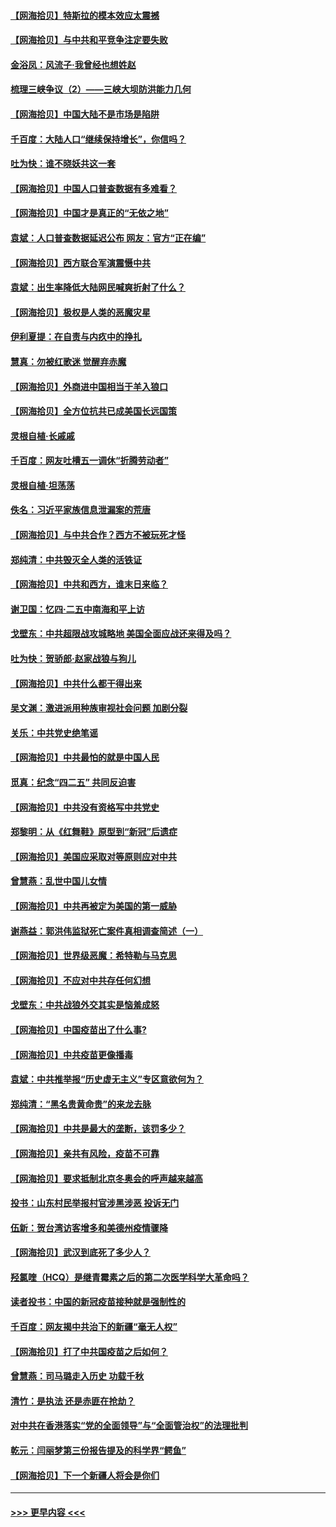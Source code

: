 #### [【网海拾贝】特斯拉的模本效应太震撼](../pages/nsc993/n12925626.md?t=05051951) 
#### [【网海拾贝】与中共和平竞争注定要失败](../pages/nsc993/n12923326.md?t=05051951) 
#### [金浴凤：风流子‧我曾经也想姓赵](../pages/nsc993/n12920911.md?t=05051951) 
#### [梳理三峡争议（2）——三峡大坝防洪能力几何](../pages/nsc993/n12920173.md?t=05051951) 
#### [【网海拾贝】中国大陆不是市场是陷阱](../pages/nsc993/n12920143.md?t=05051951) 
#### [千百度：大陆人口“继续保持增长”，你信吗？](../pages/nsc993/n12918946.md?t=05051951) 
#### [吐为快：谁不晓妖共这一套](../pages/nsc993/n12918941.md?t=05051951) 
#### [【网海拾贝】中国人口普查数据有多难看？](../pages/nsc993/n12917822.md?t=05051951) 
#### [【网海拾贝】中国才是真正的“无依之地”](../pages/nsc993/n12915845.md?t=05051951) 
#### [袁斌：人口普查数据延迟公布 网友：官方“正在编”](../pages/nsc993/n12915748.md?t=05051951) 
#### [【网海拾贝】西方联合军演震慑中共](../pages/nsc993/n12913466.md?t=05051951) 
#### [袁斌：出生率降低大陆网民喊爽折射了什么？](../pages/nsc993/n12913365.md?t=05051951) 
#### [【网海拾贝】极权是人类的恶魔灾星](../pages/nsc993/n12910697.md?t=05051951) 
#### [伊利夏提：在自责与内疚中的挣扎](../pages/nsc993/n12910493.md?t=05051951) 
#### [慧真：勿被红歌迷 觉醒弃赤魔](../pages/nsc993/n12910485.md?t=05051951) 
#### [【网海拾贝】外商进中国相当于羊入狼口](../pages/nsc993/n12908274.md?t=05051951) 
#### [【网海拾贝】全方位抗共已成美国长远国策](../pages/nsc993/n12906878.md?t=05051951) 
#### [灵根自植‧长戚戚](../pages/nsc993/n12905585.md?t=05051951) 
#### [千百度：网友吐槽五一调休“折腾劳动者”](../pages/nsc993/n12905934.md?t=05051951) 
#### [灵根自植‧坦荡荡](../pages/nsc993/n12905562.md?t=05051951) 
#### [佚名：习近平家族信息泄漏案的荒唐](../pages/nsc993/n12904705.md?t=05051951) 
#### [【网海拾贝】与中共合作？西方不被玩死才怪](../pages/nsc993/n12903873.md?t=05051951) 
#### [郑纯清：中共毁灭全人类的活铁证](../pages/nsc993/n12903785.md?t=05051951) 
#### [【网海拾贝】中共和西方，谁末日来临？](../pages/nsc993/n12903482.md?t=05051951) 
#### [谢卫国：忆四‧二五中南海和平上访](../pages/nsc993/n12902192.md?t=05051951) 
#### [戈壁东：中共超限战攻城略地 美国全面应战还来得及吗？](../pages/nsc993/n12902297.md?t=05051951) 
#### [吐为快：贺骄郎‧赵家战狼与狗儿](../pages/nsc993/n12902280.md?t=05051951) 
#### [【网海拾贝】中共什么都干得出来](../pages/nsc993/n12897500.md?t=05051951) 
#### [吴文渊：激进派用种族审视社会问题 加剧分裂](../pages/nsc993/n12893881.md?t=05051951) 
#### [关乐：中共党史绝笔谣](../pages/nsc993/n12897270.md?t=05051951) 
#### [【网海拾贝】中共最怕的就是中国人民](../pages/nsc993/n12894705.md?t=05051951) 
#### [觅真：纪念“四二五” 共同反迫害](../pages/nsc993/n12894553.md?t=05051951) 
#### [【网海拾贝】中共没有资格写中共党史](../pages/nsc993/n12892231.md?t=05051951) 
#### [郑黎明：从《红舞鞋》原型到“新冠”后遗症](../pages/nsc993/n12890469.md?t=05051951) 
#### [【网海拾贝】美国应采取对等原则应对中共](../pages/nsc993/n12889176.md?t=05051951) 
#### [曾慧燕：乱世中国儿女情](../pages/nsc993/n12887931.md?t=05051951) 
#### [【网海拾贝】中共再被定为美国的第一威胁](../pages/nsc993/n12887580.md?t=05051951) 
#### [谢燕益：郭洪伟监狱死亡案件真相调查简述（一）](../pages/nsc993/n12885648.md?t=05051951) 
#### [【网海拾贝】世界级恶魔：希特勒与马克思](../pages/nsc993/n12884062.md?t=05051951) 
#### [【网海拾贝】不应对中共存任何幻想](../pages/nsc993/n12881460.md?t=05051951) 
#### [戈壁东：中共战狼外交其实是恼羞成怒](../pages/nsc993/n12880392.md?t=05051951) 
#### [【网海拾贝】中国疫苗出了什么事?](../pages/nsc993/n12879124.md?t=05051951) 
#### [【网海拾贝】中共疫苗更像播毒](../pages/nsc993/n12876631.md?t=05051951) 
#### [袁斌：中共推举报“历史虚无主义”专区意欲何为？](../pages/nsc993/n12876530.md?t=05051951) 
#### [郑纯清：“黑名贵黄命贵”的来龙去脉](../pages/nsc993/n12875589.md?t=05051951) 
#### [【网海拾贝】中共是最大的垄断，该罚多少？](../pages/nsc993/n12874006.md?t=05051951) 
#### [【网海拾贝】亲共有风险，疫苗不可靠](../pages/nsc993/n12872224.md?t=05051951) 
#### [【网海拾贝】要求抵制北京冬奥会的呼声越来越高](../pages/nsc993/n12868962.md?t=05051951) 
#### [投书：山东村民举报村官涉黑涉恶 投诉无门](../pages/nsc993/n12869726.md?t=05051951) 
#### [伍新：贺台湾访客增多和美德州疫情骤降](../pages/nsc993/n12865651.md?t=05051951) 
#### [【网海拾贝】武汉到底死了多少人？](../pages/nsc993/n12863707.md?t=05051951) 
#### [羟氯喹（HCQ）是继青霉素之后的第二次医学科学大革命吗？](../pages/nsc993/n12638564.md?t=05051951) 
#### [读者投书：中国的新冠疫苗接种就是强制性的](../pages/nsc993/n12859932.md?t=05051951) 
#### [千百度：网友揭中共治下的新疆“毫无人权”](../pages/nsc993/n12858385.md?t=05051951) 
#### [【网海拾贝】打了中共国疫苗之后如何？](../pages/nsc993/n12857866.md?t=05051951) 
#### [曾慧燕：司马璐走入历史 功载千秋](../pages/nsc993/n12856996.md?t=05051951) 
#### [清竹：是执法 还是赤匪在抢劫？](../pages/nsc993/n12856952.md?t=05051951) 
#### [对中共在香港落实“党的全面领导”与“全面管治权”的法理批判](../pages/nsc993/n12856929.md?t=05051951) 
#### [乾元：闫丽梦第三份报告提及的科学界“鳄鱼”](../pages/nsc993/n12855985.md?t=05051951) 
#### [【网海拾贝】下一个新疆人将会是你们](../pages/nsc993/n12855864.md?t=05051951) 

----
#### [ >>> 更早内容 <<< ](../indexes/nsc993-earlier.md)
